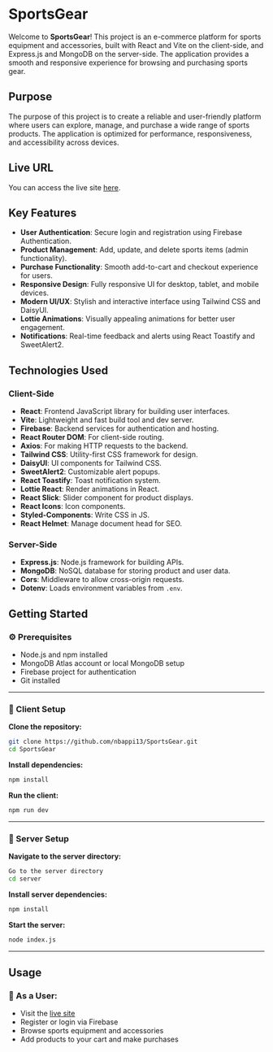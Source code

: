 # SportsGear

Welcome to **SportsGear**! This project is an e-commerce platform for sports equipment and accessories, built with React and Vite on the client-side, and Express.js and MongoDB on the server-side. The application provides a smooth and responsive experience for browsing and purchasing sports gear.

## Purpose

The purpose of this project is to create a reliable and user-friendly platform where users can explore, manage, and purchase a wide range of sports products. The application is optimized for performance, responsiveness, and accessibility across devices.

## Live URL

You can access the live site [here](https://sports-gear.netlify.app/).

## Key Features

* **User Authentication**: Secure login and registration using Firebase Authentication.
* **Product Management**: Add, update, and delete sports items (admin functionality).
* **Purchase Functionality**: Smooth add-to-cart and checkout experience for users.
* **Responsive Design**: Fully responsive UI for desktop, tablet, and mobile devices.
* **Modern UI/UX**: Stylish and interactive interface using Tailwind CSS and DaisyUI.
* **Lottie Animations**: Visually appealing animations for better user engagement.
* **Notifications**: Real-time feedback and alerts using React Toastify and SweetAlert2.

## Technologies Used

### Client-Side

* **React**: Frontend JavaScript library for building user interfaces.
* **Vite**: Lightweight and fast build tool and dev server.
* **Firebase**: Backend services for authentication and hosting.
* **React Router DOM**: For client-side routing.
* **Axios**: For making HTTP requests to the backend.
* **Tailwind CSS**: Utility-first CSS framework for design.
* **DaisyUI**: UI components for Tailwind CSS.
* **SweetAlert2**: Customizable alert popups.
* **React Toastify**: Toast notification system.
* **Lottie React**: Render animations in React.
* **React Slick**: Slider component for product displays.
* **React Icons**: Icon components.
* **Styled-Components**: Write CSS in JS.
* **React Helmet**: Manage document head for SEO.

### Server-Side

* **Express.js**: Node.js framework for building APIs.
* **MongoDB**: NoSQL database for storing product and user data.
* **Cors**: Middleware to allow cross-origin requests.
* **Dotenv**: Loads environment variables from `.env`.

## Getting Started

### ⚙ Prerequisites

* Node.js and npm installed
* MongoDB Atlas account or local MongoDB setup
* Firebase project for authentication
* Git installed

---

### 🚀 Client Setup

**Clone the repository:**

```bash
git clone https://github.com/nbappi13/SportsGear.git
cd SportsGear
```

**Install dependencies:**

```bash
npm install
```

**Run the client:**

```bash
npm run dev
```

---

### 🔧 Server Setup

**Navigate to the server directory:**

```bash
Go to the server directory
cd server
```

**Install server dependencies:**

```bash
npm install
```

**Start the server:**

```bash
node index.js
```

---

## Usage

### 👤 As a User:

* Visit the [live site](https://sports-gear.netlify.app/)
* Register or login via Firebase
* Browse sports equipment and accessories
* Add products to your cart and make purchases



